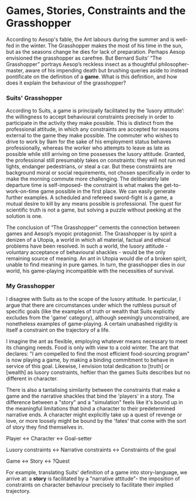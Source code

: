 # Games, Stories, Constraints and the Grasshopper

According to Aesop's fable, the Ant labours during the summer and is well-fed in the winter. The Grasshopper makes the most of his time in the sun, but as the seasons change he dies for lack of preparation. Perhaps Aesop envisioned the grasshopper as carefree. But Bernard Suits’ “The Grasshopper” portrays Aesop’s reckless insect as a thoughtful philosopher-master, aware of his impending death but brushing queries aside to instead pontificate on the definition of a **game**. What is this definition, and how does it explain the behaviour of the grasshopper?

### Suits' Grasshopper

According to Suits, a game is principally facilitated by the ‘lusory attitude’: the willingness to accept behavioural constraints precisely in order to participate in the activity they make possible. This is distinct from the professional attitude, in which any constraints are accepted for reasons external to the game they make possible. The commuter who wishes to drive to work by 9am for the sake of his employment status behaves professionally, whereas the worker who attempts to leave as late as possible while still arriving on time possesses the lusory attitude. Granted, the professional still presumably takes on constraints: they will not run red lights, endanger pedestrians, or steal a car. But these constraints are background moral or social requirements, not chosen specifically in order to make the morning commute more challenging. The deliberately late departure time is self-imposed- the constraint is what makes the get-to-work-on-time game possible in the first place.
	We can easily generate further examples. A scheduled and refereed sword-fight is a game, a mutual desire to kill by any means possible is professional. The quest for scientific truth is not a game, but solving a puzzle without peeking at the solution is one.

The conclusion of “The Grasshopper” cements the connection between games and Aesop’s myopic protagonist. The Grasshopper is by spirit a denizen of a Utopia, a world in which all material, factual and ethical problems have been resolved. In such a world, the lusory attitude - voluntary acceptance of behavioural shackles - would be the only remaining source of meaning. An ant in Utopia would die of a broken spirit, unable to find meaning in pure games. In turn, the grasshopper dies in our world, his game-playing incompatible with the necessities of survival.

### My Grasshopper

I disagree with Suits as to the scope of the lusory attitude. In particular, I argue that there are circumstances under which the ruthless pursuit of specific goals (like the examples of truth or wealth that Suits explicitly excludes from the 'game' category), although seemingly unconstrained, are nonetheless examples of game-playing. A certain unabashed rigidity is itself a constraint on the trajectory of a life.

I imagine the ant as flexible, employing whatever means necessary to meet its changing needs. Food is only with view to a cold winter. The ant that declares: "I am compelled to find the most efficient food-sourcing program" is now playing a game, by making a binding commitment to behave in service of this goal. Likewise, I envision total dedication to [truth] or [wealth] as lusory constraints, heftier than the games Suits describes but no different in character.

There is also a tantalising similarity between the constraints that make a game and the narrative shackles that bind the 'players' in a story. The difference between a "story" and a "simulation" feels like it's bound up in the meaningful limitations that bind a character to their predetermined narrative ends. A character might explicitly take up a quest of revenge or love, or more loosely might be bound by the 'fates' that come with the sort of story they find themselves in.

Player <-> Character <-> Goal-setter

Lusory constraints <-> Narrative constraints <-> Constraints of the goal

Game <-> Story <-> ?Quest

For example, translating Suits' definition of a game into story-language, we arrive at: a **story** is facilitated by a "narrative attitude"- the imposition of constraints on character behaviour precisely to facilitate their implied trajectory.
